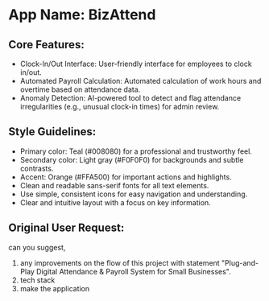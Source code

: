 # **App Name**: BizAttend

## Core Features:

- Clock-In/Out Interface: User-friendly interface for employees to clock in/out.
- Automated Payroll Calculation: Automated calculation of work hours and overtime based on attendance data.
- Anomaly Detection: AI-powered tool to detect and flag attendance irregularities (e.g., unusual clock-in times) for admin review.

## Style Guidelines:

- Primary color: Teal (#008080) for a professional and trustworthy feel.
- Secondary color: Light gray (#F0F0F0) for backgrounds and subtle contrasts.
- Accent: Orange (#FFA500) for important actions and highlights.
- Clean and readable sans-serif fonts for all text elements.
- Use simple, consistent icons for easy navigation and understanding.
- Clear and intuitive layout with a focus on key information.

## Original User Request:
can you suggest,
1. any improvements on the flow of this project with statement "Plug-and-Play Digital Attendance & Payroll System for Small Businesses".
2. tech stack
3. make the application
  